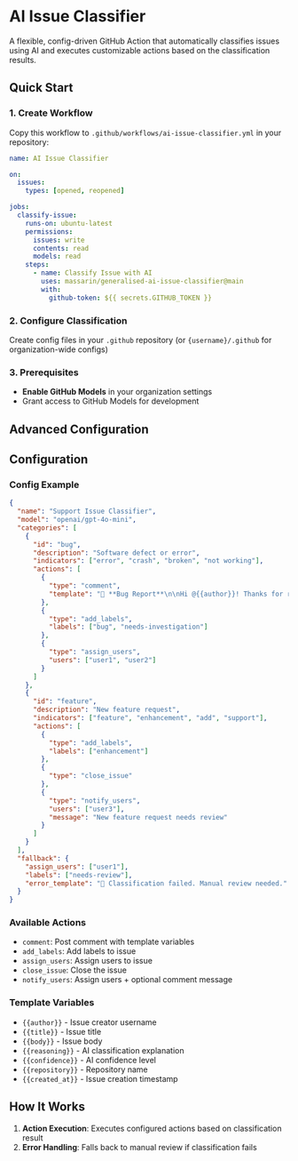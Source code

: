 # AI Issue Classifier

A flexible, config-driven GitHub Action that automatically classifies issues using AI and executes customizable actions based on the classification results.

## Quick Start

### 1. Create Workflow
Copy this workflow to `.github/workflows/ai-issue-classifier.yml` in your repository:

```yaml
name: AI Issue Classifier

on:
  issues:
    types: [opened, reopened]

jobs:
  classify-issue:
    runs-on: ubuntu-latest
    permissions:
      issues: write
      contents: read
      models: read
    steps:
      - name: Classify Issue with AI
        uses: massarin/generalised-ai-issue-classifier@main
        with:
          github-token: ${{ secrets.GITHUB_TOKEN }}
```

### 2. Configure Classification
Create config files in your `.github` repository (or `{username}/.github` for organization-wide configs)

### 3. Prerequisites
- **Enable GitHub Models** in your organization settings
- Grant access to GitHub Models for development

## Advanced Configuration

## Configuration

### Config Example
```json
{
  "name": "Support Issue Classifier",
  "model": "openai/gpt-4o-mini",
  "categories": [
    {
      "id": "bug",
      "description": "Software defect or error",
      "indicators": ["error", "crash", "broken", "not working"],
      "actions": [
        {
          "type": "comment",
          "template": "🐛 **Bug Report**\n\nHi @{{author}}! Thanks for reporting this.\n\n**Analysis:** {{reasoning}}\n\nDevelopers will investigate soon."
        },
        {
          "type": "add_labels",
          "labels": ["bug", "needs-investigation"]
        },
        {
          "type": "assign_users",
          "users": ["user1", "user2"]
        }
      ]
    },
    {
      "id": "feature",
      "description": "New feature request",
      "indicators": ["feature", "enhancement", "add", "support"],
      "actions": [
        {
          "type": "add_labels",
          "labels": ["enhancement"]
        },
        {
          "type": "close_issue"
        },
        {
          "type": "notify_users",
          "users": ["user3"],
          "message": "New feature request needs review"
        }
      ]
    }
  ],
  "fallback": {
    "assign_users": ["user1"],
    "labels": ["needs-review"],
    "error_template": "🤖 Classification failed. Manual review needed."
  }
}
```

### Available Actions
- `comment`: Post comment with template variables
- `add_labels`: Add labels to issue  
- `assign_users`: Assign users to issue
- `close_issue`: Close the issue
- `notify_users`: Assign users + optional comment message

### Template Variables
- `{{author}}` - Issue creator username
- `{{title}}` - Issue title
- `{{body}}` - Issue body  
- `{{reasoning}}` - AI classification explanation
- `{{confidence}}` - AI confidence level
- `{{repository}}` - Repository name
- `{{created_at}}` - Issue creation timestamp

## How It Works
1. **Action Execution**: Executes configured actions based on classification result
2. **Error Handling**: Falls back to manual review if classification fails
